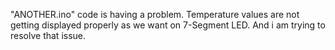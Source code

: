"ANOTHER.ino" code is having a problem.
Temperature values are not getting displayed properly as we want on 7-Segment LED.
And i am trying to resolve that issue.
